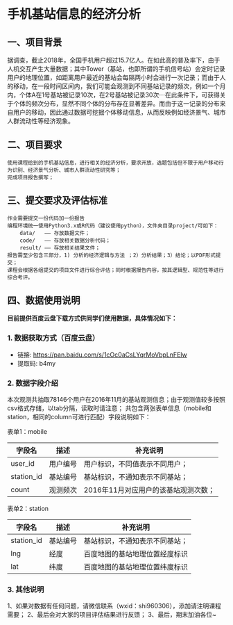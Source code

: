 # 手机基站信息的经济分析
## 一、项目背景
据调查，截止2018年，全国手机用户超过15.7亿人。在如此高的普及率下，由于人机交互产生大量数据；其中Tower（基站，也即所谓的手机信号站）会定时记录用户的地理位置，如距离用户最近的基站会每隔两小时会进行一次记录；而由于人的移动，在一段时间区间内，我们可能会观测到不同基站记录的频次，例如一个月内，个体A在1号基站被记录10次，在2号基站被记录30次⋯在此条件下，可获得关于个体的频次分布，显然不同个体的分布存在显著差异。而由于这一记录的分布来自用户的移动，因此通过数据可挖掘个体移动信息，从而反映例如经济景气、城市人群流动性等经济现象。
## 二、项目要求
	使用课程给到的手机基站信息，进行相关的经济分析，要求开放，选题包括但不限于用户移动行为识别、经济景气分析、城市人群流动性研究等；
	完成项目报告撰写；


## 三、提交要求及评估标准
	作业需要提交一份代码加一份报告
	编程环境统一使用Python3.x或R代码（建议使用python），文件夹目录project/可如下：
		data/	—— 存放数据文件；
		code/ 	—— 存放相关数据分析代码；
		result/	—— 存放相关结果文件；
	报告需至少包含三部分，1) 分析的经济逻辑与方法 ；2）分析结果；3）结论；以PDF形式提交；
	课程会根据各组提交的项目文件进行综合评估；同时根据报告内容，按其逻辑型、规范性等进行综合考评。


## 四、数据使用说明

**目前提供百度云盘下载方式供同学们使用数据，具体情况如下：**
### 1. 数据获取方式（百度云盘）
- 链接: https://pan.baidu.com/s/1cOc0aCsLYqrMoVbpLnFElw
- 提取码: b4my

### 2. 数据字段介绍
本次观测共抽取78146个用户在2016年11月的基站观测信息；由于观测值较多按照csv格式存储，以tab分隔，读取时请注意；
共包含两张表单信息（mobile和station，相同的column可进行匹配）字段说明如下：

表单1：mobile

| 字段名  | 描述   | 补充说明                         |
| ---------- | -------- | ------------------------------------ |
| user_id    | 用户编号 | 用户标识，不同值表示不同用户； |
| station_id | 基站编号 | 基站标识，不通知表示不同基站； |
| count      | 观测频次 | 2016年11月对应用户的该基站观测次数； |

表单2：station

| 字段名  | 描述   | 补充说明                   |
| ---------- | -------- | ------------------------------ |
| station_id | 基站编号 | 基站标识，不通知表示不同基站； |
| lng        | 经度   | 百度地图的基站地理位置经度标识 |
| lat        | 纬度   | 百度地图的基站地理位置纬度标识 |

### 3. 其他说明
1、如果对数据有任何问题，请微信联系（wxid：shi960306），添加请注明课程需要；
2、最后会对大家的项目评估结果进行反馈；
3、最后，期末加油各位~
